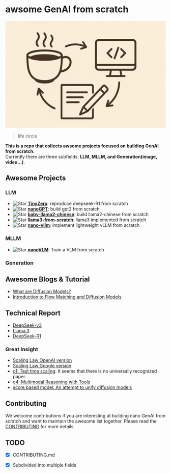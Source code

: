 # awsome GenAI from scratch

![life circle](imgs/image.png)  
>life circle  

**This is a repo that collects awsome projects focused on building GenAI from scratch.**  
Currently there are three subfields: **LLM, MLLM, and Generation(image, video...)**.  

## Awesome Projects

### LLM

- ![Star](https://img.shields.io/github/stars/Jiayi-Pan/TinyZero
) [**TinyZero**](https://github.com/Jiayi-Pan/TinyZero): reproduce deepseek-R1 from scratch
- ![Star](https://img.shields.io/github/stars/karpathy/nanoGPT)  [**nanoGPT**](https://github.com/karpathy/nanoGPT/): build gpt2 from scratch
- ![Star](https://img.shields.io/github/stars/DLLXW/baby-llama2-chinese) [**baby-llama2-chinese**](https://github.com/DLLXW/baby-llama2-chinese): build llama2-chinese from scratch
- ![Star](https://img.shields.io/github/stars/naklecha/llama3-from-scratch) [**llama3-from-scratch**](https://github.com/naklecha/llama3-from-scratch): llama3 implemented from scratch
- ![Star](https://img.shields.io/github/stars/GeeeekExplorer/nano-vllm) [**nano-vllm**](https://github.com/GeeeekExplorer/nano-vllm): implement lightweight vLLM from scratch   

### MLLM
- ![Star](https://img.shields.io/github/stars/huggingface/nanoVLM
) [**nanoVLM**](https://github.com/huggingface/nanoVLM): Train a VLM from scratch

### Generation

## Awesome Blogs & Tutorial

- [What are Diffusion Models?](https://lilianweng.github.io/posts/2021-07-11-diffusion-models/)
- [Introduction to Flow Matching and Diffusion Models](https://diffusion.csail.mit.edu/)

## Technical Report

- [DeepSeek-v3](https://arxiv.org/abs/2412.19437)
- [Llama 3](https://arxiv.org/abs/2407.21783)
- [DeepSeek-R1](https://arxiv.org/abs/2501.12948)

### Great Insight

- [Scaling Law OpenAI version](https://arxiv.org/abs/2001.08361)
- [Scaling Law Google version](https://arxiv.org/abs/2001.08361)
- [o1: Test time scaling](https://openai.com/o1/): It seems that there is no universally recognized paper.
- [o4: Multimodal Reasoning with Tools](https://openai.com/index/introducing-o3-and-o4-mini/)
- [score based model: An attempt to unify diffusion models](https://arxiv.org/abs/2011.13456)





## Contributing

We welcome contributions if you are interesting at building nano GenAI from scratch and want to maintain the awesome list together. Please read the [CONTRIBUTING](CONTRIBUTING.md) for more details.  

## TODO

- [X] CONTRIBUTING.md  
- [X] Subdivided into multiple fields

